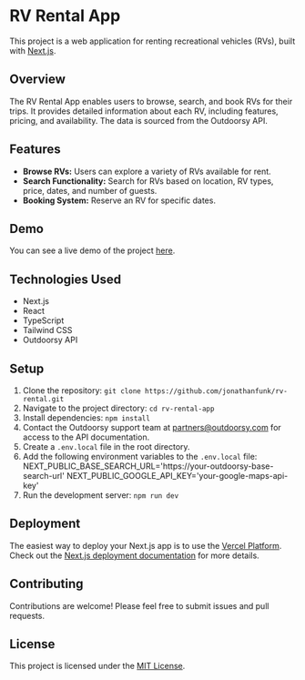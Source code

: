 # RV Rental App

This project is a web application for renting recreational vehicles (RVs), built with [Next.js](https://nextjs.org/).

## Overview

The RV Rental App enables users to browse, search, and book RVs for their trips. It provides detailed information about each RV, including features, pricing, and availability. The data is sourced from the Outdoorsy API.

## Features

- **Browse RVs:** Users can explore a variety of RVs available for rent.
- **Search Functionality:** Search for RVs based on location, RV types, price, dates, and number of guests.
- **Booking System:** Reserve an RV for specific dates.

## Demo

You can see a live demo of the project [here](https://rvrental.jonathanfunk.ca).

## Technologies Used

- Next.js
- React
- TypeScript
- Tailwind CSS
- Outdoorsy API

## Setup

1. Clone the repository: `git clone https://github.com/jonathanfunk/rv-rental.git`
2. Navigate to the project directory: `cd rv-rental-app`
3. Install dependencies: `npm install`
4. Contact the Outdoorsy support team at [partners@outdoorsy.com](mailto:partners@outdoorsy.com) for access to the API documentation.
5. Create a `.env.local` file in the root directory.
6. Add the following environment variables to the `.env.local` file:
   NEXT_PUBLIC_BASE_SEARCH_URL='https://your-outdoorsy-base-search-url'
   NEXT_PUBLIC_GOOGLE_API_KEY='your-google-maps-api-key'
7. Run the development server: `npm run dev`

## Deployment

The easiest way to deploy your Next.js app is to use the [Vercel Platform](https://vercel.com/new?utm_medium=default-template&filter=next.js&utm_source=create-next-app&utm_campaign=create-next-app-readme). Check out the [Next.js deployment documentation](https://nextjs.org/docs/deployment) for more details.

## Contributing

Contributions are welcome! Please feel free to submit issues and pull requests.

## License

This project is licensed under the [MIT License](LICENSE).
